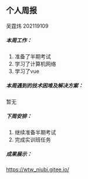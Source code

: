 ## 个人周报

吴霆炜 202119109

##### 本周工作：

1. 准备了半期考试
2. 学习了计算机网络
3. 学习了vue

##### 本周遇到的技术困难及解决方案：

暂无

##### 下周安排：

1. 继续准备半期考试
3. 完成实训班任务

##### 成果展示：

https://wtw_niubi.gitee.io/



